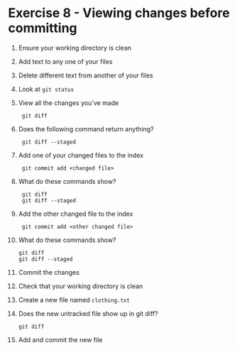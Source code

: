 # Exercise 8 - Viewing changes before committing

1. Ensure your working directory is clean

2. Add text to any one of your files

3. Delete different text from another of your files

4. Look at `git status`

5. View all the changes you've made

        git diff

6. Does the following command return anything?

        git diff --staged

7. Add one of your changed files to the index

        git commit add <changed file>

8. What do these commands show?

        git diff
        git diff --staged

9. Add the other changed file to the index

        git commit add <other changed file>

10. What do these commands show?

        git diff
        git diff --staged

11. Commit the changes

12. Check that your working directory is clean

13. Create a new file named `clothing.txt`

14. Does the new untracked file show up in git diff?

        git diff

15. Add and commit the new file
